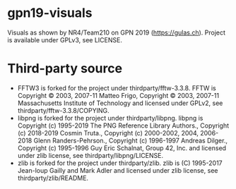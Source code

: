 # gpn19-visuals
Visuals as shown by NR4/Team210 on GPN 2019 (https://gulas.ch). Project is available under GPLv3, see LICENSE.

# Third-party source
- FFTW3 is forked for the project under thirdparty/fftw-3.3.8. FFTW is Copyright © 2003, 2007-11 Matteo Frigo, Copyright © 2003, 2007-11 Massachusetts Institute of Technology and licensed under GPLv2, see thirdparty/fftw-3.3.8/COPYING.
- libpng is forked for the project under thirdparty/libpng. libpng is Copyright (c) 1995-2019 The PNG Reference Library Authors., Copyright (c) 2018-2019 Cosmin Truta., Copyright (c) 2000-2002, 2004, 2006-2018 Glenn Randers-Pehrson., Copyright (c) 1996-1997 Andreas Dilger., Copyright (c) 1995-1996 Guy Eric Schalnat, Group 42, Inc. and licensed under zlib license, see thirdparty/libpng/LICENSE.
- zlib is forked for the project under thirdparty/zlib. zlib is (C) 1995-2017 Jean-loup Gailly and Mark Adler and licensed under zlib license, see thirdparty/zlib/README.
